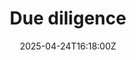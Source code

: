 ---
title: Due diligence
linkTitle: Due diligence
date: '2025-04-24T16:18:00Z'
weight: 1
description: Comprehensive due diligence report evaluating risks, opportunities, and
  compliance, including financial analysis, operational assessment, legal review,
  market analysis, and recommendations for action and improvement.
draft: false
ref: due-diligence
---